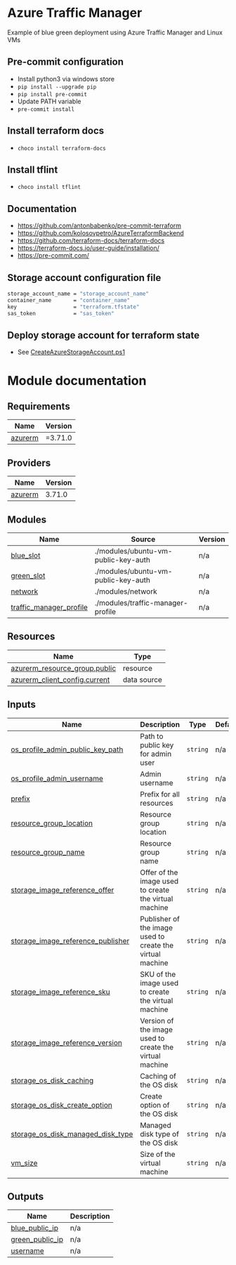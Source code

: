 # Azure Traffic Manager

Example of blue green deployment using Azure Traffic Manager and Linux VMs

## Pre-commit configuration

- Install python3 via windows store
- `pip install --upgrade pip`
- `pip install pre-commit`
- Update PATH variable
- `pre-commit install`

## Install terraform docs

- `choco install terraform-docs`

## Install tflint

- `choco install tflint`

## Documentation

- https://github.com/antonbabenko/pre-commit-terraform
- https://github.com/kolosovpetro/AzureTerraformBackend
- https://github.com/terraform-docs/terraform-docs
- https://terraform-docs.io/user-guide/installation/
- https://pre-commit.com/

## Storage account configuration file

```bash
storage_account_name = "storage_account_name"
container_name       = "container_name"
key                  = "terraform.tfstate"
sas_token            = "sas_token"
```

## Deploy storage account for terraform state

- See [CreateAzureStorageAccount.ps1](./CreateAzureStorageAccount.ps1)

# Module documentation

<!-- BEGINNING OF PRE-COMMIT-TERRAFORM DOCS HOOK -->
## Requirements

| Name | Version |
|------|---------|
| <a name="requirement_azurerm"></a> [azurerm](#requirement\_azurerm) | =3.71.0 |

## Providers

| Name | Version |
|------|---------|
| <a name="provider_azurerm"></a> [azurerm](#provider\_azurerm) | 3.71.0 |

## Modules

| Name | Source | Version |
|------|--------|---------|
| <a name="module_blue_slot"></a> [blue\_slot](#module\_blue\_slot) | ./modules/ubuntu-vm-public-key-auth | n/a |
| <a name="module_green_slot"></a> [green\_slot](#module\_green\_slot) | ./modules/ubuntu-vm-public-key-auth | n/a |
| <a name="module_network"></a> [network](#module\_network) | ./modules/network | n/a |
| <a name="module_traffic_manager_profile"></a> [traffic\_manager\_profile](#module\_traffic\_manager\_profile) | ./modules/traffic-manager-profile | n/a |

## Resources

| Name | Type |
|------|------|
| [azurerm_resource_group.public](https://registry.terraform.io/providers/hashicorp/azurerm/3.71.0/docs/resources/resource_group) | resource |
| [azurerm_client_config.current](https://registry.terraform.io/providers/hashicorp/azurerm/3.71.0/docs/data-sources/client_config) | data source |

## Inputs

| Name | Description | Type | Default | Required |
|------|-------------|------|---------|:--------:|
| <a name="input_os_profile_admin_public_key_path"></a> [os\_profile\_admin\_public\_key\_path](#input\_os\_profile\_admin\_public\_key\_path) | Path to public key for admin user | `string` | n/a | yes |
| <a name="input_os_profile_admin_username"></a> [os\_profile\_admin\_username](#input\_os\_profile\_admin\_username) | Admin username | `string` | n/a | yes |
| <a name="input_prefix"></a> [prefix](#input\_prefix) | Prefix for all resources | `string` | n/a | yes |
| <a name="input_resource_group_location"></a> [resource\_group\_location](#input\_resource\_group\_location) | Resource group location | `string` | n/a | yes |
| <a name="input_resource_group_name"></a> [resource\_group\_name](#input\_resource\_group\_name) | Resource group name | `string` | n/a | yes |
| <a name="input_storage_image_reference_offer"></a> [storage\_image\_reference\_offer](#input\_storage\_image\_reference\_offer) | Offer of the image used to create the virtual machine | `string` | n/a | yes |
| <a name="input_storage_image_reference_publisher"></a> [storage\_image\_reference\_publisher](#input\_storage\_image\_reference\_publisher) | Publisher of the image used to create the virtual machine | `string` | n/a | yes |
| <a name="input_storage_image_reference_sku"></a> [storage\_image\_reference\_sku](#input\_storage\_image\_reference\_sku) | SKU of the image used to create the virtual machine | `string` | n/a | yes |
| <a name="input_storage_image_reference_version"></a> [storage\_image\_reference\_version](#input\_storage\_image\_reference\_version) | Version of the image used to create the virtual machine | `string` | n/a | yes |
| <a name="input_storage_os_disk_caching"></a> [storage\_os\_disk\_caching](#input\_storage\_os\_disk\_caching) | Caching of the OS disk | `string` | n/a | yes |
| <a name="input_storage_os_disk_create_option"></a> [storage\_os\_disk\_create\_option](#input\_storage\_os\_disk\_create\_option) | Create option of the OS disk | `string` | n/a | yes |
| <a name="input_storage_os_disk_managed_disk_type"></a> [storage\_os\_disk\_managed\_disk\_type](#input\_storage\_os\_disk\_managed\_disk\_type) | Managed disk type of the OS disk | `string` | n/a | yes |
| <a name="input_vm_size"></a> [vm\_size](#input\_vm\_size) | Size of the virtual machine | `string` | n/a | yes |

## Outputs

| Name | Description |
|------|-------------|
| <a name="output_blue_public_ip"></a> [blue\_public\_ip](#output\_blue\_public\_ip) | n/a |
| <a name="output_green_public_ip"></a> [green\_public\_ip](#output\_green\_public\_ip) | n/a |
| <a name="output_username"></a> [username](#output\_username) | n/a |
<!-- END OF PRE-COMMIT-TERRAFORM DOCS HOOK -->
